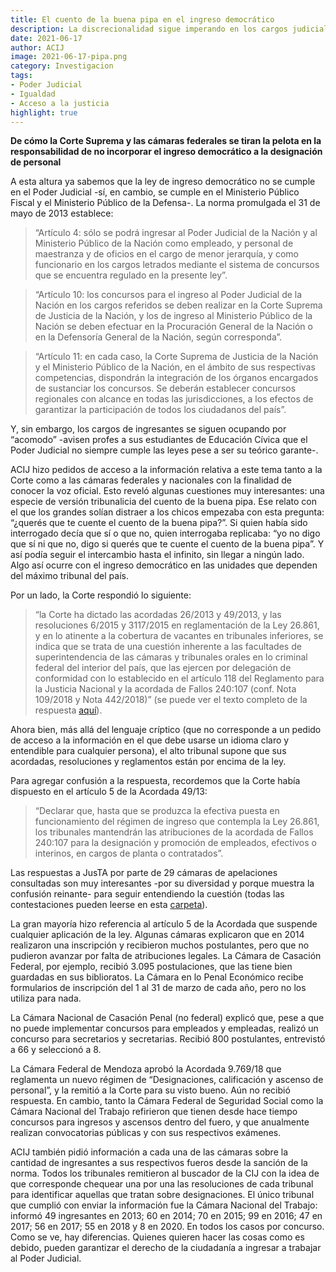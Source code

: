```yaml
---
title: El cuento de la buena pipa en el ingreso democrático
description: La discrecionalidad sigue imperando en los cargos judiciales.
date: 2021-06-17
author: ACIJ
image: 2021-06-17-pipa.png
category: Investigacion
tags:
- Poder Judicial
- Igualdad
- Acceso a la justicia
highlight: true
---
```


**De cómo la Corte Suprema y las cámaras federales se tiran la pelota en la responsabilidad de no incorporar el ingreso democrático a la designación de personal**

A esta altura ya sabemos que la ley de ingreso democrático no se cumple en el Poder Judicial -sí, en cambio, se cumple en el Ministerio Público Fiscal y el Ministerio Público de la Defensa-. La  norma promulgada el 31 de mayo de 2013 establece: 

> “Artículo 4: sólo se podrá ingresar al Poder Judicial de la Nación y al Ministerio Público de la Nación como empleado, y personal de maestranza y de oficios en el cargo de menor jerarquía, y como funcionario en los cargos letrados mediante el sistema de concursos que se encuentra regulado en la presente ley”.

> “Artículo 10: los concursos para el ingreso al Poder Judicial de la Nación en los cargos referidos se deben realizar en la Corte Suprema de Justicia de la Nación, y los de ingreso al Ministerio Público de la Nación se deben efectuar en la Procuración General de la Nación o en la Defensoría General de la Nación, según corresponda”.

> “Artículo 11: en cada caso, la Corte Suprema de Justicia de la Nación y el Ministerio Público de la Nación, en el ámbito de sus respectivas competencias, dispondrán la integración de los órganos encargados de sustanciar los concursos. Se deberán establecer concursos regionales con alcance en todas las jurisdicciones, a los efectos de garantizar la participación de todos los ciudadanos del país”.

Y, sin embargo, los cargos de ingresantes se siguen ocupando por “acomodo” -avisen profes a sus estudiantes de Educación Cívica que el Poder Judicial no siempre cumple las leyes pese a ser su teórico garante-.

ACIJ hizo pedidos de acceso a la información relativa a este tema tanto a la Corte como a las cámaras federales y nacionales con la finalidad de conocer la voz oficial. Esto reveló algunas cuestiones muy interesantes: una especie de versión tribunalicia del cuento de la buena pipa. Ese relato con el que los grandes solían distraer a los chicos empezaba con esta pregunta: “¿querés que te cuente el cuento de la buena pipa?”. Si quien había sido interrogado decía que sí o que no, quien interrogaba replicaba: “yo no digo que sí ni que no, digo si querés que te cuente el cuento de la buena pipa”. Y así podía seguir el intercambio hasta el infinito, sin llegar a ningún lado. Algo así ocurre con el ingreso democrático en las unidades que dependen del máximo tribunal del país. 

Por un lado, la Corte respondió lo siguiente: 

> “la Corte ha dictado las acordadas 26/2013 y 49/2013, y las resoluciones 6/2015 y 3117/2015 en reglamentación de la Ley 26.861, y en lo atinente a la cobertura de vacantes en tribunales inferiores, se indica que se trata de una cuestión inherente a las facultades de superintendencia de las cámaras y tribunales orales en lo criminal federal del interior del país, que las ejercen por delegación de conformidad con lo establecido en el artículo 118 del Reglamento para la Justicia Nacional y la acordada de Fallos 240:107 (conf. Nota 109/2018 y Nota 442/2018)” (se puede ver el texto completo de la respuesta [aquí](https://drive.google.com/file/d/1fx2GOLK_D6-dNjVFgjUaXVM0Lvx2cQ0S/view)).

Ahora bien, más allá del lenguaje críptico (que no corresponde a un pedido de acceso a la información en el que debe usarse un idioma claro y entendible para cualquier persona), el alto tribunal supone que sus acordadas, resoluciones y reglamentos están por encima de la ley. 

Para agregar confusión a la respuesta, recordemos que la Corte había dispuesto en el artículo 5 de la Acordada 49/13: 
> “Declarar que, hasta que se produzca la efectiva puesta en funcionamiento del régimen de ingreso que contempla la Ley 26.861, los tribunales mantendrán las atribuciones de la acordada de Fallos 240:107 para la designación y promoción de empleados, efectivos o interinos, en cargos de planta o contratados”.

Las respuestas a JusTA por parte de 29 cámaras de apelaciones consultadas son muy interesantes -por su diversidad y porque muestra la confusión reinante- para seguir entendiendo la cuestión (todas las contestaciones pueden leerse en esta [carpeta](https://drive.google.com/drive/folders/1QYoVJ2dhdmAZ9YtzZaDQ4D3C5gSjp52O)).

La gran mayoría hizo referencia al artículo 5 de la Acordada que suspende cualquier aplicación de la ley. Algunas cámaras explicaron que en 2014 realizaron una inscripción y recibieron muchos postulantes, pero que no pudieron avanzar por falta de atribuciones legales. La Cámara de Casación Federal, por ejemplo, recibió 3.095 postulaciones, que las tiene bien guardadas en sus biblioratos. La Cámara en lo Penal Económico recibe formularios de inscripción del 1 al 31 de marzo de cada año, pero no los utiliza para nada. 

La Cámara Nacional de Casación Penal (no federal) explicó que, pese a que no puede implementar concursos para empleados y empleadas, realizó un concurso para secretarios y secretarias. Recibió 800 postulantes, entrevistó a 66 y seleccionó a 8.

La Cámara Federal de Mendoza aprobó la Acordada 9.769/18 que reglamenta un nuevo régimen de “Designaciones, calificación y ascenso de personal”, y la remitió a la Corte para su visto bueno. Aún no recibió respuesta. En cambio, tanto la Cámara Federal de Seguridad Social como la Cámara Nacional del Trabajo refirieron que tienen desde hace tiempo concursos para ingresos y ascensos dentro del fuero, y que anualmente realizan convocatorias públicas y con sus respectivos exámenes. 

ACIJ también pidió información a cada una de las cámaras sobre la cantidad de ingresantes a sus respectivos fueros desde la sanción de la norma. Todos los tribunales remitieron al buscador de la CIJ con la idea de que corresponde chequear una por una las resoluciones de cada tribunal para identificar aquellas que tratan sobre designaciones. El único tribunal que cumplió con enviar la información fue la Cámara Nacional del Trabajo: informó 49 ingresantes en 2013; 60 en 2014; 70 en 2015; 99 en 2016; 47 en 2017; 56 en 2017; 55 en 2018 y 8 en 2020.  En todos los casos  por concurso.  Como se ve, hay diferencias. Quienes quieren hacer las cosas como es debido, pueden garantizar el derecho de la ciudadanía a ingresar a trabajar al Poder Judicial.

